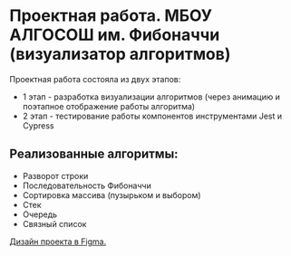 # Проектная работа. МБОУ АЛГОСОШ им. Фибоначчи (визуализатор алгоритмов)

Проектная работа состояла из двух этапов:
* 1 этап - разработка визуализации алгоритмов (через анимацию и поэтапное отображение работы алгоритма)
* 2 этап - тестирование работы компонентов инструментами Jest и Cypress

## Реализованные алгоритмы:
* Разворот строки
* Последовательность Фибоначчи
* Сортировка массива (пузырьком и выбором)
* Стек
* Очередь
* Связный список

[Дизайн проекта в Figma.](https://www.figma.com/file/RIkypcTQN5d37g7RRTFid0/Algososh_external_link?node-id=0%3A1)
